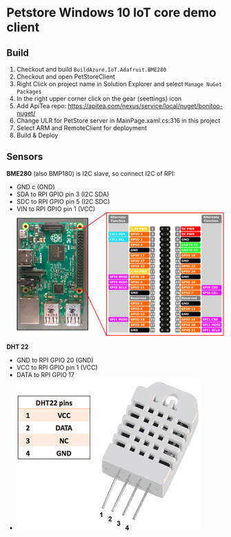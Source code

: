 ﻿# Petstore Windows 10 IoT core demo client

## Build
1. Checkout and build `BuildAzure.IoT.Adafruit.BME280`
1. Checkout and open PetStoreClient
1. Right Click on project name in Solution Explorer and select `Manage NuGet Packages`
1. In the right upper corner click on the gear (seettings) icon
1. Add ApiTea repo: https://apitea.com/nexus/service/local/nuget/bonitoo-nuget/ 
1. Change ULR for PetStore server in MainPage.xaml.cs:316 in this project
1. Select ARM and RemoteClient for deployment
1. Build & Deploy

## Sensors
**BME280** (also BMP180) is I2C slave, so connect I2C of RPI:
 - GND c (GND)
 - SDA to RPI GPIO pin 3 (I2C SDA) 
 - SDC to RPI GPIO pin 5 (I2C SDC) 
 - VIN to RPI GPIO pin 1 (VCC)
 ![rpi_3_pinout](rp3_pinout.png)

**DHT 22**
 - GND to RPI GPIO 20 (GND)
 - VCC to RPI GPIO pin 1 (VCC)
 - DATA to RPI GPIO 17
 - ![DHT 22 pinout](DHT22-PinOut.png)